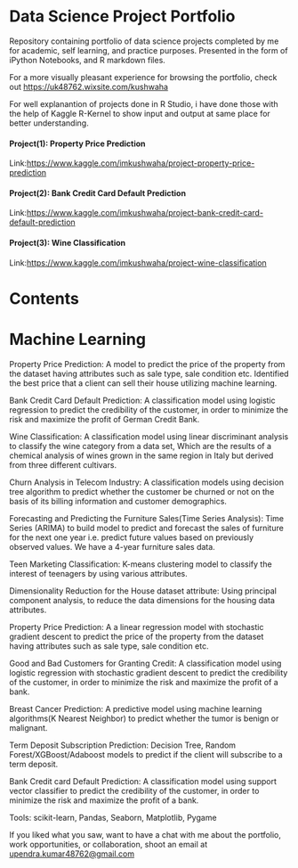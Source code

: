 # Data Science Project Portfolio
Repository containing portfolio of data science projects completed by me for academic, self learning, and practice purposes. Presented in the form of iPython Notebooks, and R markdown files.

For a more visually pleasant experience for browsing the portfolio, check out https://uk48762.wixsite.com/kushwaha

For well explanantion of projects done in R Studio, i have done those with the help of Kaggle R-Kernel to show input and output at same place for better understanding.

#### Project(1): Property Price Prediction
Link:https://www.kaggle.com/imkushwaha/project-property-price-prediction

#### Project(2): Bank Credit Card Default Prediction
Link:https://www.kaggle.com/imkushwaha/project-bank-credit-card-default-prediction

#### Project(3): Wine Classification
Link:https://www.kaggle.com/imkushwaha/project-wine-classification


# Contents

# Machine Learning

Property Price Prediction: A model to predict the price of the property from the dataset having attributes such as sale type, sale condition etc. Identified the best price that a client can sell their house utilizing machine learning.

Bank Credit Card Default Prediction: A classification model using logistic regression to predict the credibility of the customer, in order to minimize the risk and maximize the profit of German Credit Bank.

Wine Classification: A classification model using linear discriminant analysis to classify the wine category from a data set, Which are the results of a chemical analysis of wines grown in the same region in Italy but derived from three different cultivars. 

Churn Analysis in Telecom Industry: A classification models using decision tree algorithm to predict whether the customer be churned or not on the basis of its billing information and customer demographics.

Forecasting and Predicting the Furniture Sales(Time Series Analysis): Time Series (ARIMA) to build model to predict and forecast the sales of furniture for the next one year i.e. predict future values based on previously observed values. We have a 4-year furniture sales data. 

Teen Marketing Classification: K-means clustering model to classify the interest of teenagers by using various attributes. 

Dimensionality Reduction for the House dataset attribute: Using principal component analysis, to reduce the data dimensions for the housing data attributes.

Property Price Prediction: A a linear regression model with stochastic gradient descent to predict the price of the property from the dataset having attributes such as sale type, sale condition etc. 

Good and Bad Customers for Granting Credit: A classification model using logistic regression with stochastic gradient descent to predict the credibility of the customer, in order to minimize the risk and maximize the profit of a bank.

Breast Cancer Prediction: A predictive model using machine learning algorithms(K Nearest Neighbor) to predict whether the tumor is benign or malignant.

Term Deposit Subscription Prediction: Decision Tree, Random Forest/XGBoost/Adaboost models to predict if the client will subscribe to a term deposit.

Bank Credit card Default Prediction: A classification model using support vector classifier to predict the credibility of the customer, in order to minimize the risk and maximize the profit of a bank.




Tools: scikit-learn, Pandas, Seaborn, Matplotlib, Pygame

If you liked what you saw, want to have a chat with me about the portfolio, work opportunities, or collaboration, shoot an email at upendra.kumar48762@gmail.com

